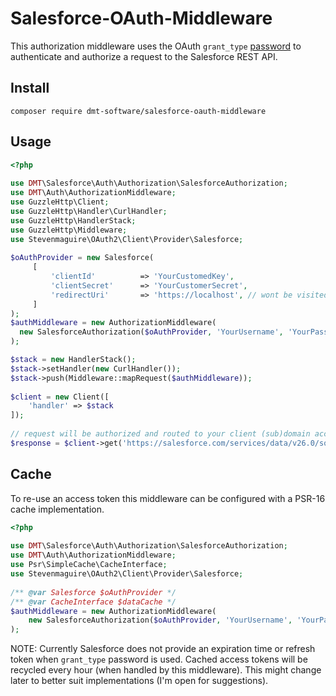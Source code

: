 # Salesforce-OAuth-Middleware

This authorization middleware uses the OAuth `grant_type` [password](https://developer.salesforce.com/docs/atlas.en-us.api_rest.meta/api_rest/intro_understanding_username_password_oauth_flow.htm)
to authenticate and authorize a request to the Salesforce REST API. 

## Install
`composer require dmt-software/salesforce-oauth-middleware`

## Usage

```php
<?php
 
use DMT\Salesforce\Auth\Authorization\SalesforceAuthorization;
use DMT\Auth\AuthorizationMiddleware;
use GuzzleHttp\Client;
use GuzzleHttp\Handler\CurlHandler;
use GuzzleHttp\HandlerStack;
use GuzzleHttp\Middleware;
use Stevenmaguire\OAuth2\Client\Provider\Salesforce;
 
$oAuthProvider = new Salesforce(
     [
         'clientId'          => 'YourCustomedKey',
         'clientSecret'      => 'YourCustomerSecret',
         'redirectUri'       => 'https://localhost', // wont be visited for grant_type password
     ]
);
$authMiddleware = new AuthorizationMiddleware(
  new SalesforceAuthorization($oAuthProvider, 'YourUsername', 'YourPasswordAmdSecret')
);

$stack = new HandlerStack();
$stack->setHandler(new CurlHandler());
$stack->push(Middleware::mapRequest($authMiddleware));
 
$client = new Client([
    'handler' => $stack
]);
 
// request will be authorized and routed to your client (sub)domain according to the instance_url received from OAuth
$response = $client->get('https://salesforce.com/services/data/v26.0/sobjects/Account');
```
## Cache

To re-use an access token this middleware can be configured with a PSR-16 cache implementation.
```php
<?php
 
use DMT\Salesforce\Auth\Authorization\SalesforceAuthorization;
use DMT\Auth\AuthorizationMiddleware;
use Psr\SimpleCache\CacheInterface;
use Stevenmaguire\OAuth2\Client\Provider\Salesforce;
 
/** @var Salesforce $oAuthProvider */
/** @var CacheInterface $dataCache */
$authMiddleware = new AuthorizationMiddleware(
    new SalesforceAuthorization($oAuthProvider, 'YourUsername', 'YourPasswordAmdSecret', $dataCache)
);
``` 
NOTE: Currently Salesforce does not provide an expiration time or refresh token when `grant_type` password is used.
Cached access tokens will be recycled every hour (when handled by this middleware). 
This might change later to better suit implementations (I'm open for suggestions).
